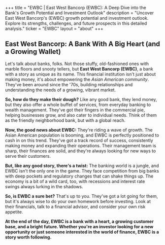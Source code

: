 +++
title = "EWBC |  East West Bancorp (EWBC): A Deep Dive into the Bank's Growth Potential and Investment Outlook"
description = "Uncover East West Bancorp's (EWBC) growth potential and investment outlook. Explore its strengths, challenges, and future prospects in this detailed analysis."
ticker = "EWBC"
layout = "about"
+++

        


## East West Bancorp:  A Bank With A Big Heart (and a Growing Wallet)

Let's talk about banks, folks. Not those stuffy, old-fashioned ones with marble floors and snooty tellers, but **East West Bancorp (EWBC)**, a bank with a story as unique as its name. This financial institution isn't just about making money, it's about empowering the *Asian American community*.  They've been around since the '70s, building relationships and understanding the needs of a growing, vibrant market.  

**So, how do they make their dough?**  Like any good bank, they lend money, but they also offer a whole buffet of services, from everyday banking to wealth management.  They've got their fingers in the commercial pie, helping businesses grow, and also cater to individual needs. Think of them as the friendly neighborhood bank, but with a global reach.

**Now, the good news about EWBC:** They're riding a wave of growth.  The Asian American population is booming, and EWBC is perfectly positioned to cash in on this trend.  They've got a track record of success, consistently making money and expanding their operations. Their management team is sharp, their finances are solid, and they're always looking for new ways to serve their customers. 

**But, like any good story, there's a twist:** The banking world is a jungle, and EWBC isn't the only one in the game. They face competition from big banks with deep pockets and regulatory changes that can shake things up. The economy is a bit of a wild card, too, with recessions and interest rate swings always lurking in the shadows. 

**So, is EWBC a sure bet?**  That's up to you. They've got a lot going for them, but it's always wise to do your own homework before investing. Look at their financials, talk to a financial advisor, and consider your own risk appetite. 

**At the end of the day, EWBC is a bank with a heart, a growing customer base, and a bright future. Whether you're an investor looking for a new opportunity or just someone interested in the world of finance, EWBC is a story worth following.** 

        
